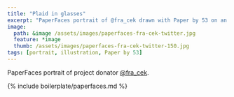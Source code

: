 ```yaml
---
title: "Plaid in glasses"
excerpt: "PaperFaces portrait of @fra_cek drawn with Paper by 53 on an iPad."
image: 
  path: &image /assets/images/paperfaces-fra-cek-twitter.jpg 
  feature: *image
  thumb: /assets/images/paperfaces-fra-cek-twitter-150.jpg
tags: [portrait, illustration, Paper by 53]
---
```


PaperFaces portrait of project donator [@fra_cek](http://twitter.com/fra_cek).

{% include boilerplate/paperfaces.md %}
